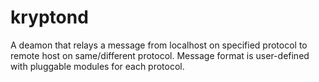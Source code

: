 # kryptond
A deamon that relays a message from localhost on specified protocol to remote host on same/different protocol. Message format is user-defined with pluggable modules for each protocol.

